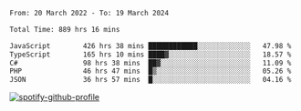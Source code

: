 <!--START_SECTION:waka-->

```txt
From: 20 March 2022 - To: 19 March 2024

Total Time: 889 hrs 16 mins

JavaScript        426 hrs 38 mins ████████████░░░░░░░░░░░░░   47.98 %
TypeScript        165 hrs 10 mins ████▓░░░░░░░░░░░░░░░░░░░░   18.57 %
C#                98 hrs 38 mins  ██▓░░░░░░░░░░░░░░░░░░░░░░   11.09 %
PHP               46 hrs 47 mins  █▒░░░░░░░░░░░░░░░░░░░░░░░   05.26 %
JSON              36 hrs 57 mins  █░░░░░░░░░░░░░░░░░░░░░░░░   04.16 %
```

<!--END_SECTION:waka-->
[![spotify-github-profile](https://spotify-github-profile.vercel.app/api/view?uid=c00zprrvy9xiloa9qnco3hmng&cover_image=true&theme=novatorem&show_offline=false&background_color=121212&bar_color=53b14f&bar_color_cover=false)](https://spotify-github-profile.vercel.app/api/view?uid=c00zprrvy9xiloa9qnco3hmng&redirect=true)



